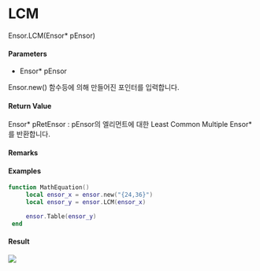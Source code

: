# LCM

Ensor.LCM\(Ensor\* pEnsor\)

#### Parameters

* Ensor\* pEnsor

Ensor.new\(\) 함수등에 의해 만들어진 포인터를 입력합니다.

#### Return Value

Ensor\* pRetEnsor : pEnsor의 엘리먼트에 대한 Least Common Multiple Ensor\*를 반환합니다.

#### Remarks

#### Examples

```lua
function MathEquation()
     local ensor_x = ensor.new("{24,36}")
     local ensor_y = ensor.LCM(ensor_x)

     ensor.Table(ensor_y)
 end
```

#### Result

![](/MathAPI/LCMResult.png)

